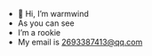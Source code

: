 - 👋 Hi, I’m warmwind
- As you can see
- I’m a rookie
- My email is 2693387413@qq.com

<!---
summerShouldBeNice/summerShouldBeNice is a ✨ special ✨ repository because its `README.md` (this file) appears on your GitHub profile.
You can click the Preview link to take a look at your changes.
--->
